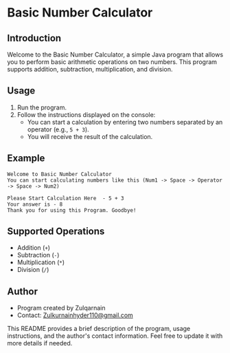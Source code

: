 # Basic Number Calculator

## Introduction

Welcome to the Basic Number Calculator, a simple Java program that allows you to perform basic arithmetic operations on two numbers. This program supports addition, subtraction, multiplication, and division.

## Usage

1. Run the program.
2. Follow the instructions displayed on the console:
   - You can start a calculation by entering two numbers separated by an operator (e.g., `5 + 3`).
   - You will receive the result of the calculation.

## Example

```
Welcome to Basic Number Calculator
You can start calculating numbers like this (Num1 -> Space -> Operator -> Space -> Num2)

Please Start Calculation Here  - 5 + 3
Your answer is - 8
Thank you for using this Program. Goodbye!
```

## Supported Operations

- Addition (`+`)
- Subtraction (`-`)
- Multiplication (`*`)
- Division (`/`)

## Author

- Program created by Zulqarnain
- Contact: Zulkurnainhyder110@gmail.com

This README provides a brief description of the program, usage instructions, and the author's contact information. Feel free to update it with more details if needed.
